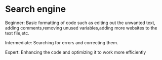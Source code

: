 # Search engine
Beginner:
Basic formatting of code such as editing out the unwanted text, adding comments,removing unused variables,adding more websites to the text file,etc.

Intermediate:
Searching for errors and correcting them.

Expert:
Enhancing the code and optimizing it to work more efficiently
